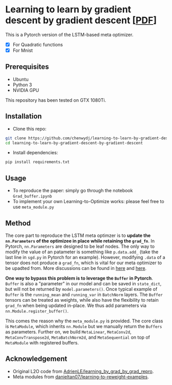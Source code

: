 # Learning to learn by gradient descent by gradient descent [[PDF](https://arxiv.org/pdf/1606.04474v2.pdf)]

This is a Pytorch version of the LSTM-based meta optimizer.

- [x] For Quadratic functions
- [x] For Mnist

## Prerequisites
- Ubuntu
- Python 3
- NVIDIA GPU

This repository has been tested on GTX 1080Ti.

## Installation
* Clone this repo:
```bash
git clone https://github.com/chenwydj/learning-to-learn-by-gradient-descent-by-gradient-descent.git
cd learning-to-learn-by-gradient-descent-by-gradient-descent
```
* Install dependencies:
```bash
pip install requirements.txt
```

## Usage
* To reproduce the paper: simply go through the notebook `Grad_buffer.ipynb`
* To implement your own Learning-to-Optimize works: please feel free to use `meta_module.py`

## Method
The core part to reproduce the LSTM meta optimzer is to **update the `nn.Parameters` of the optimizee in place while retaining the `grad_fn`**. In Pytorch, `nn.Parameters` are designed to be leaf nodes. The only way to modify the value of an patameter is something like `p.data.add_` (take the last line in `sgd.py` in Pytorch for an example). However, modifying `.data` of a tensor does not produce a `grad_fn`, which is vital for our meta optimizer to be upadted from. More discussions can be found in [here](https://discuss.pytorch.org/t/nn-parameter-doesnt-retain-grad-fn/29214) and [here](https://discuss.pytorch.org/t/gradient-with-respect-to-parameters-that-update-model-parameters/39141).

**One way to bypass this problem is to leverage the `Buffer` in Pytorch**. `Buffer` is also a "parameter" in our model and can be saved in `state_dict`, but will not be returned by `model.parameters()`. Once typical example of `Buffer` is the `running_mean` and `running_var` in `BatchNorm` layers. The `Buffer` tensors can be treated as weights, while also have the flexibility to retain `grad_fn` when being updated in-place. We thus add parameters via `nn.Module.register_buffer()`.

This comes the reason why the `meta_module.py` is provided. The core class is `MetaModule`, which inherits `nn.Module` but we manually return the `Buffers` as parameters. Further on, we build `MetaLinear`, `MetaConv2d`, `MetaConvTranspose2d`, `MetaBatchNorm2d`, and `MetaSequential` on top of `MetaModule` with registered buffers.

## Acknowledgement
* Original L2O code from [AdrienLE/learning_by_grad_by_grad_repro](https://github.com/AdrienLE/learning_by_grad_by_grad_repro).
* Meta modules from [danieltan07/learning-to-reweight-examples](https://github.com/danieltan07/learning-to-reweight-examples).